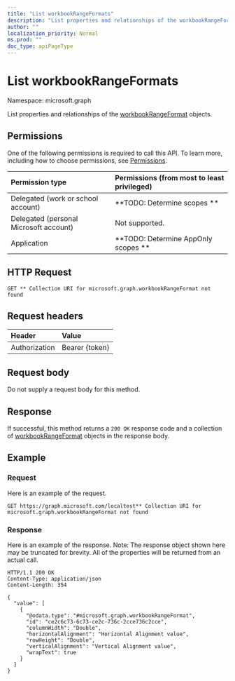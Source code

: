 ```yaml
---
title: "List workbookRangeFormats"
description: "List properties and relationships of the workbookRangeFormat objects."
author: ""
localization_priority: Normal
ms.prod: ""
doc_type: apiPageType
---
```


# List workbookRangeFormats

Namespace: microsoft.graph

List properties and relationships of the [workbookRangeFormat](../resources/workbookrangeformat.md) objects.

## Permissions
One of the following permissions is required to call this API. To learn more, including how to choose permissions, see [Permissions](/concepts/permissions-reference.md).

|Permission type|Permissions (from most to least privileged)|
|:---|:---|
|Delegated (work or school account)|**TODO: Determine scopes **|
|Delegated (personal Microsoft account)|Not supported.|
|Application|**TODO: Determine AppOnly scopes **|

## HTTP Request
<!-- {
  "blockType": "ignored"
}
-->
``` http
GET ** Collection URI for microsoft.graph.workbookRangeFormat not found
```

## Request headers
|Header|Value|
|:---|:---|
|Authorization|Bearer {token}|

## Request body
Do not supply a request body for this method.

## Response
If successful, this method returns a `200 OK` response code and a collection of [workbookRangeFormat](../resources/workbookrangeformat.md) objects in the response body.

## Example

### Request
Here is an example of the request.
<!-- {
  "blockType": "request",
  "name": "get_workbookrangeformat"
}
-->
``` http
GET https://graph.microsoft.com/localtest** Collection URI for microsoft.graph.workbookRangeFormat not found
```

### Response
Here is an example of the response. Note: The response object shown here may be truncated for brevity. All of the properties will be returned from an actual call.
<!-- {
  "blockType": "response",
  "truncated": true,
  "@odata.type": "collection(microsoft.graph.workbookrangeformat)"
}
-->
``` http
HTTP/1.1 200 OK
Content-Type: application/json
Content-Length: 354

{
  "value": [
    {
      "@odata.type": "#microsoft.graph.workbookRangeFormat",
      "id": "ce2c6c73-6c73-ce2c-736c-2cce736c2cce",
      "columnWidth": "Double",
      "horizontalAlignment": "Horizontal Alignment value",
      "rowHeight": "Double",
      "verticalAlignment": "Vertical Alignment value",
      "wrapText": true
    }
  ]
}
```


